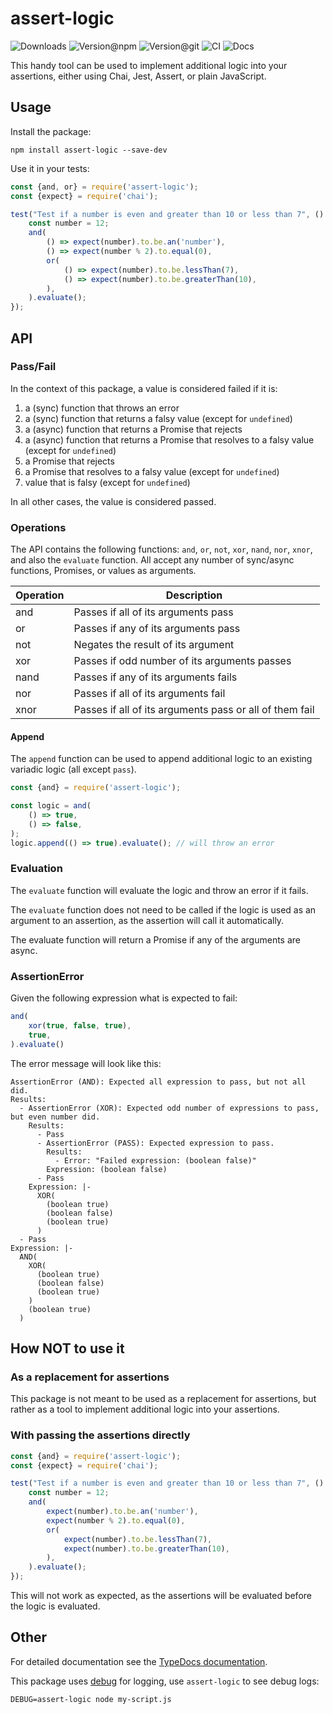 # assert-logic

![Downloads](https://img.shields.io/npm/dw/assert-logic?style=flat-square) ![Version@npm](https://img.shields.io/npm/v/assert-logic?label=version%40npm&style=flat-square) ![Version@git](https://img.shields.io/github/package-json/v/szikszail/assert-logic/main?label=version%40git&style=flat-square) ![CI](https://img.shields.io/github/actions/workflow/status/szikszail/assert-logic/ci.yml?branch=main&label=ci&style=flat-square) ![Docs](https://img.shields.io/github/actions/workflow/status/szikszail/assert-logic/docs.yml?branch=main&label=docs&style=flat-square)

This handy tool can be used to implement additional logic into your assertions, either using Chai, Jest, Assert, or
plain JavaScript.

## Usage

Install the package:

```shell
npm install assert-logic --save-dev
```

Use it in your tests:

```javascript
const {and, or} = require('assert-logic');
const {expect} = require('chai');

test("Test if a number is even and greater than 10 or less than 7", () => {
    const number = 12;
    and(
        () => expect(number).to.be.an('number'),
        () => expect(number % 2).to.equal(0),
        or(
            () => expect(number).to.be.lessThan(7),
            () => expect(number).to.be.greaterThan(10),
        ),
    ).evaluate();
});
```

## API

### Pass/Fail

In the context of this package, a value is considered failed if it is:

1. a (sync) function that throws an error
2. a (sync) function that returns a falsy value (except for `undefined`)
3. a (async) function that returns a Promise that rejects
4. a (async) function that returns a Promise that resolves to a falsy value (except for `undefined`)
5. a Promise that rejects
6. a Promise that resolves to a falsy value (except for `undefined`)
7. value that is falsy (except for `undefined`)

In all other cases, the value is considered passed.

### Operations

The API contains the following functions: `and`, `or`, `not`, `xor`, `nand`, `nor`, `xnor`, and also the `evaluate`
function. All accept any number of sync/async functions, Promises, or values as arguments.

| Operation | Description                                             |
|-----------|---------------------------------------------------------|
| and       | Passes if all of its arguments pass                     |
| or        | Passes if any of its arguments pass                     |
| not       | Negates the result of its argument                      |
| xor       | Passes if odd number of its arguments passes            |
| nand      | Passes if any of its arguments fails                    |
| nor       | Passes if all of its arguments fail                     |
| xnor      | Passes if all of its arguments pass or all of them fail |

#### Append

The `append` function can be used to append additional logic to an existing variadic logic (all except `pass`).

```javascript
const {and} = require('assert-logic');

const logic = and(
    () => true,
    () => false,
);
logic.append(() => true).evaluate(); // will throw an error
```

### Evaluation

The `evaluate` function will evaluate the logic and throw an error if it fails.

The `evaluate` function does not need to be called if the logic is used as an argument to an assertion, as the assertion
will call it automatically.

The evaluate function will return a Promise if any of the arguments are async.

### AssertionError

Given the following expression what is expected to fail:
```javascript
and(
    xor(true, false, true),
    true,
).evaluate()
```

The error message will look like this:

```
AssertionError (AND): Expected all expression to pass, but not all did.
Results:
  - AssertionError (XOR): Expected odd number of expressions to pass, but even number did.
    Results:
      - Pass
      - AssertionError (PASS): Expected expression to pass.
        Results:
          - Error: "Failed expression: (boolean false)"
        Expression: (boolean false)
      - Pass
    Expression: |-
      XOR(
        (boolean true)
        (boolean false)
        (boolean true)
      )
  - Pass
Expression: |-
  AND(
    XOR(
      (boolean true)
      (boolean false)
      (boolean true)
    )
    (boolean true)
  )
```

## How NOT to use it

### As a replacement for assertions

This package is not meant to be used as a replacement for assertions, but rather as a tool to implement additional logic
into your assertions.

### With passing the assertions directly

```javascript
const {and} = require('assert-logic');
const {expect} = require('chai');

test("Test if a number is even and greater than 10 or less than 7", () => {
    const number = 12;
    and(
        expect(number).to.be.an('number'),
        expect(number % 2).to.equal(0),
        or(
            expect(number).to.be.lessThan(7),
            expect(number).to.be.greaterThan(10),
        ),
    ).evaluate();
});
```

This will not work as expected, as the assertions will be evaluated before the logic is evaluated.

## Other

For detailed documentation see the [TypeDocs documentation](https://szikszail.github.io/assert-logic/).

This package uses [debug](https://www.npmjs.com/package/debug) for logging, use `assert-logic` to see debug logs:

```shell
DEBUG=assert-logic node my-script.js
```
